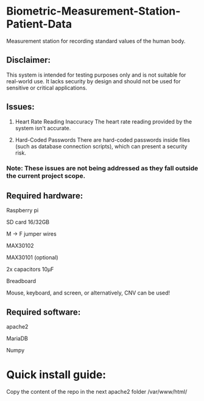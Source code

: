 # Biometric-Measurement-Station-Patient-Data
Measurement station for recording standard values of the human body.

## Disclaimer: 
This system is intended for testing purposes only and is not suitable for real-world use. It lacks security by design and should not be used for sensitive or critical applications.

## Issues:
1. Heart Rate Reading Inaccuracy
The heart rate reading provided by the system isn't accurate.

2. Hard-Coded Passwords
There are hard-coded passwords inside files (such as database connection scripts), which can present a security risk.

### Note: These issues are not being addressed as they fall outside the current project scope.


## Required hardware:
Raspberry pi 

SD card 16/32GB

M -> F jumper wires

MAX30102 

MAX30101 (optional)

2x capacitors 10μF

Breadboard

Mouse, keyboard, and screen, or alternatively, CNV can be used!

## Required software:
apache2

MariaDB

Numpy

# Quick install guide:

Copy the content of the repo in the next apache2 folder
/var/www/html/

